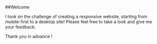 ##Welcome

I took on the challenge of creating a responsive website, starting from mobile-first to a desktop site!
Please feel free to take a look and give me your feedback.

Thank you in advance !
